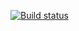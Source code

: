 [![Build status](https://ci.appveyor.com/api/projects/status/scwodqt5k65mog67?svg=true)](https://ci.appveyor.com/project/TatyanaSmir/selenide-hw2-2)
